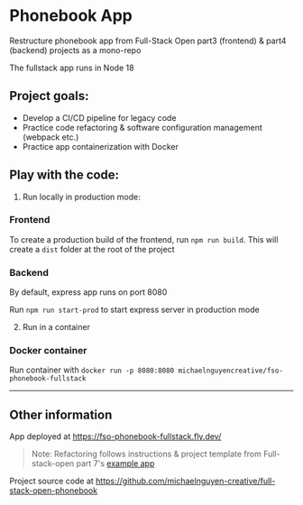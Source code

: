 # Phonebook App
Restructure phonebook app from Full-Stack Open part3 (frontend) & part4 (backend) projects as a mono-repo

The fullstack app runs in Node 18

## Project goals:
- Develop a CI/CD pipeline for legacy code
- Practice code refactoring & software configuration management (webpack etc.)
- Practice app containerization with Docker

## Play with the code:

1. Run locally in production mode:

### Frontend
To create a production build of the frontend, run `npm run build`. This will create a `dist` folder at the root of the project

### Backend
By default, express app runs on port 8080

Run `npm run start-prod` to start express server in production mode

2. Run in a container

### Docker container
Run container with `docker run -p 8080:8080 michaelnguyencreative/fso-phonebook-fullstack`

---
## Other information
App deployed at https://fso-phonebook-fullstack.fly.dev/

> Note: Refactoring follows instructions & project template from Full-stack-open part 7's [example app](https://github.com/fullstack-hy2020/create-app)

Project source code at https://github.com/michaelnguyen-creative/full-stack-open-phonebook
